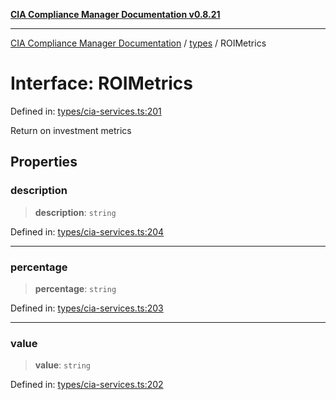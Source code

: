 [**CIA Compliance Manager Documentation v0.8.21**](../../README.md)

***

[CIA Compliance Manager Documentation](../../modules.md) / [types](../README.md) / ROIMetrics

# Interface: ROIMetrics

Defined in: [types/cia-services.ts:201](https://github.com/Hack23/cia-compliance-manager/blob/689e67e40bb6afe811128d672a0d7dd5fcbdaea5/src/types/cia-services.ts#L201)

Return on investment metrics

## Properties

### description

> **description**: `string`

Defined in: [types/cia-services.ts:204](https://github.com/Hack23/cia-compliance-manager/blob/689e67e40bb6afe811128d672a0d7dd5fcbdaea5/src/types/cia-services.ts#L204)

***

### percentage

> **percentage**: `string`

Defined in: [types/cia-services.ts:203](https://github.com/Hack23/cia-compliance-manager/blob/689e67e40bb6afe811128d672a0d7dd5fcbdaea5/src/types/cia-services.ts#L203)

***

### value

> **value**: `string`

Defined in: [types/cia-services.ts:202](https://github.com/Hack23/cia-compliance-manager/blob/689e67e40bb6afe811128d672a0d7dd5fcbdaea5/src/types/cia-services.ts#L202)
